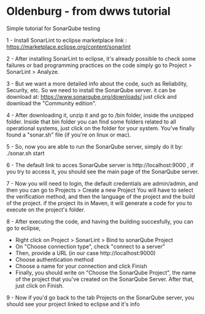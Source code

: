 # Oldenburg - from dwws tutorial

Simple tutorial for SonarQube testing

1 - Install SonarLint to eclipse
marketplace link : https://marketplace.eclipse.org/content/sonarlint

2 - After installing SonarLint to eclipse, it's already possible to check some failures or bad programming practices on the code
simply go to Project > SonarLint > Analyze.

3 - But we want a more detailed info about the code, such as Reliability, Security, etc. So we need to install the SonarQube server.
it can be download at: https://www.sonarqube.org/downloads/
just click and download the "Community edition".

4 - After downloading it, unzip it and go to /bin folder, inside the unzipped folder.
Inside that bin folder you can find some folders related to all operational systems, just click on the folder for your system.
You've finally found a "sonar.sh" file (if you're on linux or mac).

5 - So, now you are able to run the SonarQube server, simply do it by:
./sonar.sh start

6 - The default link to acces SonarQube server is http://localhost:9000 , if you try to access it, you should see the main page
of the SonarQube server.

7 - Now you will need to login, the default credentials are admin/admin, and then you can go to Projects > Create a new Project
You will have to select the verification method, and then the language of the project and the build of the project.
if the project its in Maven, it will generate a code for you to execute on the project's folder.

8 - After executing the code, and having the building succesfully, you can go to eclipse, 
- Right click on Project > SonarLint > Bind to sonarQube Project
- On "Choose connection type", check "connect to a server"
- Then, provide a URL (in our case http://localhost:9000)
- Choose authentication method
- Choose a name for your connection and click Finish
- Finally, you should write on "Choose the SonarQube Project", the name of the project that you've created on the SonarQube Server.
After that, just click on Finish.

9 - Now if you'd go back to the tab Projects on the SonarQube server, you should see your project linked to eclipse and it's info
